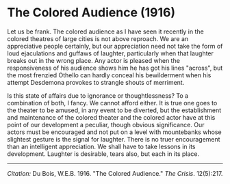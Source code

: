 <!--
title:   The Colored Audience
author:  Du Bois, W.E.B.
journal: The Crisis
year:    1916
volume:  12
issue:   5
pages:   217
-->
# The Colored Audience (1916)

Let us be frank. The colored audience as I have seen it recently in the colored theatres of large cities is not above reproach. We are an appreciative people certainly, but our appreciation need not take the form of loud ejaculations and guffaws of laughter, particularly when that laughter breaks out in the wrong place. Any actor is pleased when the responsiveness of his audience shows him he has got his lines "across", but the most frenzied Othello can hardly conceal his bewilderment when his attempt Desdemona provokes to strangle shouts of merriment. 

Is this state of affairs due to ignorance or thoughtlessness? To a combination of both, I fancy. We cannot afford either. It is true one goes to the theater to be amused, in any event to be diverted, but the establishment and maintenance of the colored theater and the colored actor have at this point of our development a peculiar, though obvious significance. Our actors must be encouraged and not put on a level with mountebanks whose slightest gesture is the signal for laughter. There is no truer encouragement than an intelligent appreciation. We shall have to take lessons in its development. Laughter is desirable, tears also, but each in its place. 

______________
*Citation:* Du Bois, W.E.B. 1916. "The Colored Audience." *The Crisis*. 12(5):217.